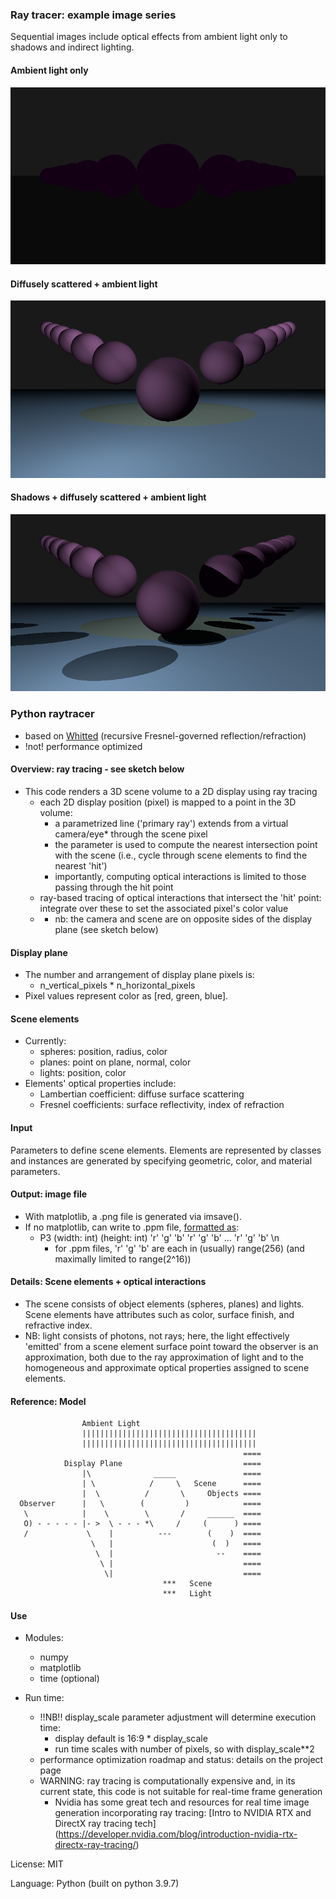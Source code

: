 ### Ray tracer: example image series
Sequential images include optical effects from ambient light only to shadows and indirect lighting.

#### Ambient light only
![](images/example_ambient.png)
#### Diffusely scattered + ambient light
![](images/example_diffuse.png)
#### Shadows + diffusely scattered + ambient light
![](images/example_shadowsdiffuse.png)
### Python raytracer
- based on [Whitted](https://www.cs.drexel.edu/~david/Classes/Papers/p343-whitted.pdf) (recursive Fresnel-governed reflection/refraction)
- !not! performance optimized

#### Overview: ray tracing - see sketch below
- This code renders a 3D scene volume to a 2D display using ray tracing
  - each 2D display position (pixel) is mapped to a point in the 3D volume:
    - a parametrized line ('primary ray') extends from a virtual camera/eye* through the scene pixel
    - the parameter is used to compute the nearest intersection point with the scene (i.e., cycle through scene elements to find the nearest 'hit')
    - importantly, computing optical interactions is limited to those passing through the hit point
  - ray-based tracing of optical interactions that intersect the 'hit' point: integrate over these to set the associated pixel's color value
  - * nb: the camera and scene are on opposite sides of the display plane (see sketch below)

#### Display plane
- The number and arrangement of display plane pixels is:
  - n_vertical_pixels * n_horizontal_pixels
- Pixel values represent color as [red, green, blue]. 

#### Scene elements
- Currently:
  - spheres: position, radius, color
  - planes: point on plane, normal, color
  - lights: position, color
- Elements' optical properties include:
  - Lambertian coefficient: diffuse surface scattering
  - Fresnel coefficients: surface reflectivity, index of refraction

#### Input
Parameters to define scene elements. Elements are represented by classes and instances are generated by specifying geometric, color, and material parameters.

#### Output: image file
- With matplotlib, a .png file is generated via imsave().
- If no matplotlib, can write to .ppm file, [formatted as](http://netpbm.sourceforge.net/doc/ppm.html):
  - P3 (width: int) (height: int) 'r' 'g' 'b' 'r' 'g' 'b'  ... 'r' 'g' 'b' \n
    - for .ppm files, 'r' 'g' 'b'  are each in (usually) range(256) (and maximally limited to range(2^16))

#### Details: Scene elements + optical interactions
- The scene consists of object elements (spheres, planes) and lights. Scene elements have attributes such as color, surface finish, and refractive index.
- NB: light consists of photons, not rays; here, the light effectively 'emitted' from a scene element surface point toward the observer is an approximation, both due to the ray approximation of light and to the homogeneous and approximate optical properties assigned to scene elements.

#### Reference: Model

                    Ambient Light
                    |||||||||||||||||||||||||||||||||||||||
                    |||||||||||||||||||||||||||||||||||||||
                                                        ====
                Display Plane                           ====
                    |\              _____               ====
                    | \            /     \   Scene      ====
                    |  \          /       \     Objects ====
      Observer      |   \        (         )            ====
       \            |    \        \       /     ______  ====
       O) - - - - - |- >  \ - - - *\     /     (      ) ====
       /             \    |          ---        (    )  ====
                      \   |                      (  )   ====
                       \  |                       --    ====
                        \ |                             ====
                         \|                             ====
                                      ***   Scene
                                      ***   Light

#### Use

- Modules:
  - numpy
  - matplotlib
  - time (optional)

- Run time:
  - !!NB!! display_scale parameter adjustment will determine execution time:
    - display default is 16:9 * display_scale
    - run time scales with number of pixels, so with display_scale**2 
  - performance optimization roadmap and status: details on the project page 
  - WARNING: ray tracing is computationally expensive and, in its current state, this code is not suitable for real-time frame generation
    - Nvidia has some great tech and resources for real time image generation incorporating ray tracing: [Intro to NVIDIA RTX and DirectX ray tracing tech] (https://developer.nvidia.com/blog/introduction-nvidia-rtx-directx-ray-tracing/)

License: MIT

Language: Python (built on python 3.9.7)
